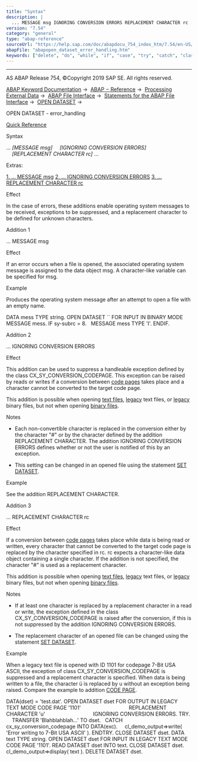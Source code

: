 ```yaml
---
title: "Syntax"
description: |
  ... MESSAGE msg IGNORING CONVERSION ERRORS REPLACEMENT CHARACTER rc ... Extras: 1. ... MESSAGE msg(#!ABAP_ADDITION_1@1@) 2. ... IGNORING CONVERSION ERRORS(#!ABAP_ADDITION_2@2@) 3. ... REPLACEMENT CHARACTER rc(#!ABAP_ADDITION_3@3@) Effect In the case of errors, these
version: "7.54"
category: "general"
type: "abap-reference"
sourceUrl: "https://help.sap.com/doc/abapdocu_754_index_htm/7.54/en-US/abapopen_dataset_error_handling.htm"
abapFile: "abapopen_dataset_error_handling.htm"
keywords: ["delete", "do", "while", "if", "case", "try", "catch", "class", "data", "abapopen", "dataset", "error", "handling"]
---
```


* * *

AS ABAP Release 754, ©Copyright 2019 SAP SE. All rights reserved.

[ABAP Keyword Documentation](https://help.sap.com/doc/abapdocu_754_index_htm/7.54/en-US/abenabap.htm) →  [ABAP − Reference](https://help.sap.com/doc/abapdocu_754_index_htm/7.54/en-US/abenabap_reference.htm) →  [Processing External Data](https://help.sap.com/doc/abapdocu_754_index_htm/7.54/en-US/abenabap_language_external_data.htm) →  [ABAP File Interface](https://help.sap.com/doc/abapdocu_754_index_htm/7.54/en-US/abenabap_language_files.htm) →  [Statements for the ABAP File Interface](https://help.sap.com/doc/abapdocu_754_index_htm/7.54/en-US/abenfile_interface_statements.htm) →  [OPEN DATASET](https://help.sap.com/doc/abapdocu_754_index_htm/7.54/en-US/abapopen_dataset.htm) → 

OPEN DATASET - error\_handling

[Quick Reference](https://help.sap.com/doc/abapdocu_754_index_htm/7.54/en-US/abapopen_dataset_shortref.htm)

Syntax

... *\[*MESSAGE msg*\]*
    *\[*IGNORING CONVERSION ERRORS*\]*
    *\[*REPLACEMENT CHARACTER rc*\]* ...

Extras:

[1\. ... MESSAGE msg](#!ABAP_ADDITION_1@1@)
[2\. ... IGNORING CONVERSION ERRORS](#!ABAP_ADDITION_2@2@)
[3\. ... REPLACEMENT CHARACTER rc](#!ABAP_ADDITION_3@3@)

Effect

In the case of errors, these additions enable operating system messages to be received, exceptions to be suppressed, and a replacement character to be defined for unknown characters.

Addition 1

... MESSAGE msg

Effect

If an error occurs when a file is opened, the associated operating system message is assigned to the data object msg. A character-like variable can be specified for msg.

Example

Produces the operating system message after an attempt to open a file with an empty name.

DATA mess TYPE string.
OPEN DATASET \`\` FOR INPUT IN BINARY MODE MESSAGE mess.
IF sy-subrc = 8.
  MESSAGE mess TYPE 'I'.
ENDIF.

Addition 2

... IGNORING CONVERSION ERRORS

Effect

This addition can be used to suppress a handleable exception defined by the class CX\_SY\_CONVERSION\_CODEPAGE. This exception can be raised by reads or writes if a conversion between [code pages](https://help.sap.com/doc/abapdocu_754_index_htm/7.54/en-US/abencodepage_glosry.htm "Glossary Entry") takes place and a character cannot be converted to the target code page.

This addition is possible when opening [text files](https://help.sap.com/doc/abapdocu_754_index_htm/7.54/en-US/abentext_file_glosry.htm "Glossary Entry"), [legacy](https://help.sap.com/doc/abapdocu_754_index_htm/7.54/en-US/abenlegacy_file_glosry.htm "Glossary Entry") text files, or [legacy](https://help.sap.com/doc/abapdocu_754_index_htm/7.54/en-US/abenlegacy_file_glosry.htm "Glossary Entry") binary files, but not when opening [binary files](https://help.sap.com/doc/abapdocu_754_index_htm/7.54/en-US/abenbinary_file_glosry.htm "Glossary Entry").

Notes

-   Each non-convertible character is replaced in the conversion either by the character "#" or by the character defined by the addition REPLACEMENT CHARACTER. The addition IGNORING CONVERSION ERRORS defines whether or not the user is notified of this by an exception.
    
-   This setting can be changed in an opened file using the statement [SET DATASET](https://help.sap.com/doc/abapdocu_754_index_htm/7.54/en-US/abapset_dataset.htm).
    

Example

See the addition REPLACEMENT CHARACTER.

Addition 3

... REPLACEMENT CHARACTER rc

Effect

If a conversion between [code pages](https://help.sap.com/doc/abapdocu_754_index_htm/7.54/en-US/abencodepage_glosry.htm "Glossary Entry") takes place while data is being read or written, every character that cannot be converted to the target code page is replaced by the character specified in rc. rc expects a character-like data object containing a single character. If the addition is not specified, the character "#" is used as a replacement character.

This addition is possible when opening [text files](https://help.sap.com/doc/abapdocu_754_index_htm/7.54/en-US/abentext_file_glosry.htm "Glossary Entry"), [legacy](https://help.sap.com/doc/abapdocu_754_index_htm/7.54/en-US/abenlegacy_file_glosry.htm "Glossary Entry") text files, or [legacy](https://help.sap.com/doc/abapdocu_754_index_htm/7.54/en-US/abenlegacy_file_glosry.htm "Glossary Entry") binary files, but not when opening [binary files](https://help.sap.com/doc/abapdocu_754_index_htm/7.54/en-US/abenbinary_file_glosry.htm "Glossary Entry").

Notes

-   If at least one character is replaced by a replacement character in a read or write, the exception defined in the class CX\_SY\_CONVERSION\_CODEPAGE is raised after the conversion, if this is not suppressed by the addition IGNORING CONVERSION ERRORS.
    
-   The replacement character of an opened file can be changed using the statement [SET DATASET](https://help.sap.com/doc/abapdocu_754_index_htm/7.54/en-US/abapset_dataset.htm).
    

Example

When a legacy text file is opened with ID 1101 for codepage 7-Bit USA ASCII, the exception of class CX\_SY\_CONVERSION\_CODEPAGE is suppressed and a replacement character is specified. When data is being written to a file, the character ü is replaced by u without an exception being raised. Compare the example to addition [CODE PAGE](https://help.sap.com/doc/abapdocu_754_index_htm/7.54/en-US/abapopen_dataset_code_page.htm).

DATA(dset) = 'test.dat'.
OPEN DATASET dset FOR OUTPUT IN LEGACY TEXT MODE CODE PAGE '1101'
                                REPLACEMENT CHARACTER 'u'
                                IGNORING CONVERSION ERRORS.
TRY.
    TRANSFER 'Blahblahblah...' TO dset.
  CATCH cx\_sy\_conversion\_codepage INTO DATA(exc).
    cl\_demo\_output=>write( 'Error writing to 7-Bit USA ASCII' ).
ENDTRY.
CLOSE DATASET dset.
DATA text TYPE string.
OPEN DATASET dset FOR INPUT IN LEGACY TEXT MODE CODE PAGE '1101'.
READ DATASET dset INTO text.
CLOSE DATASET dset.
cl\_demo\_output=>display( text ).
DELETE DATASET dset.